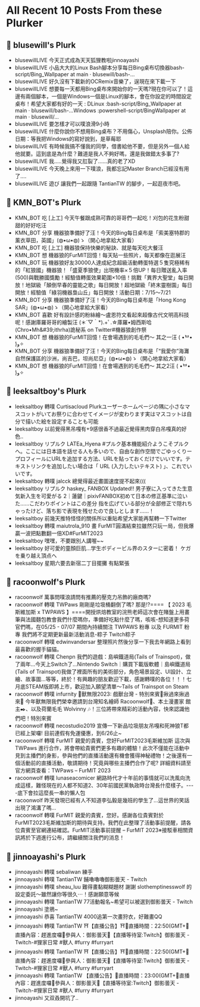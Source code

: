 # All Recent 10 Posts From these Plurker

## 📰 blusewill's Plurk

- blusewillLIVE 今天正式成為天天狐狸教啦jinnoayashi
- blusewillLIVE 小品大大的Linux Bash腳本分享每日Bing桌布切換器bash-script/Bing_Wallpaper at main · blusewill/bash-...
- blusewillLIVE 好久沒有下載新的OCRemix音樂了，逞現在來下載一下
- blusewillLIVE 想要每一天都用Bing桌布來開始你的一天嗎?現在你可以了！這邊有兩個腳本，一個是Windows一個是Linux的腳本，會在你設定的時間設定桌布！希望大家都有好的一天 : DLinux :bash-script/Bing_Wallpaper at main · blusewill/bash-...Windows :powershell-script/BingWallpaper at main · blusewill/...
- blusewillLIVE 要怎樣才可以噗浪滑9小時
- blusewillLIVE 什麼你說你不想用Bing桌布？不用傷心，Unsplash陪你。公佈日期：等我把Windows的寫好說到，是草莓耶
- blusewillLIVE 有時候我搞不懂我的同學，借書給他不要，但是另外一個人給他就要。這到底是為什麼？難道是我人不夠好嗎，還是我做錯太多事了?
- blusewillLIVE 我.....覺得我又肛裂了......真的老了XD
- blusewillLIVE 今天晚上來用一下噗浪，我都忘記Master Branch已經沒有用了....
- blusewillLIVE 遊び 讓我們一起跟隨 TantianTW 的腳步，一起逛夜市吧。

## 📰 KMN_BOT's Plurk

- KMN_BOT 吃 [上工] 今天午餐跟成熟可靠的哥哥們一起吃！刈包的花生粉甜甜的好好吃汪
- KMN_BOT 分享 機器狼準備好了汪！今天的Bing每日桌布是「索美塞特郡的薰衣草田，英國」(◍•ω•◍)ゝ（開心地拿給大家看）
- KMN_BOT 吃 [上工] 機器狼保持快樂的秘訣、就是每天吃大餐汪
- KMN_BOT 想 機器狼的FurMIT回憶！每天貼一些照片，每天都像在逛展汪
- KMN_BOT 玩 機器狼好友30000人達成紀念超級活動轉蛋特選５隻究極稀有的「紅狼國」機器狼！「盛夏季狼使」出現機率×５倍UP！每日贈送亂入率(500)與戰勝國獎勵！經驗值轉蛋效果範圍×10倍！挑戰「異界大聖堂」每日開放！地獄級「顛倒早春的靈能之歌」每日開放！超地獄級「終末靈樹園」每日開放！經驗值「綠羽機器梟山丘」每日開放！活動日期：7/15～7/21
- KMN_BOT 分享 機器狼準備好了汪！今天的Bing每日桌布是「Hong Kong SAR」(◍•ω•◍)ゝ（開心地拿給大家看）
- KMN_BOT 喜歡 好有設計感的粉絲繪～盧恩符文看起來超像古代文明高科技呢！感謝庫羅哥哥的繪製汪 (＊´▽｀*).&#43;ﾟ.☆庫羅•姆西斯哈(Chro•Mh&amp;#39;ithrha)詭秘系 on Twitter#機器狼創作祭
- KMN_BOT 想 機器狼的FurMIT回憶！在會場遇到的毛毛們～ 其之一汪 ( •̀ᄇ• ́)ﻭ✧
- KMN_BOT 分享 機器狼準備好了汪！今天的Bing每日桌布是「“我愛你”海灘自然保護區的沙洲，尚吉巴，坦尚尼亞」(◍•ω•◍)ゝ（開心地拿給大家看）
- KMN_BOT 想 機器狼的FurMIT回憶！在會場遇到的毛毛們～ 其之2汪 ( •̀ᄇ• ́)ﻭ✧

## 📰 leeksaltboy's Plurk

- leeksaltboy 轉噗 Curtisacloud Plurkユーザーホームページの隅に小さなマスコットがいてお祭りに合わせてイメージが変わります実はマスコットは自分で描いた絵を設定することも可能
- leeksaltboy 以前覺得黑吊嘎有&#43;9感很香不過最近覺得黑肉穿白吊嘎真的好色..
- leeksaltboy リプルク LATEa_Hyena #プルク基本機能紹介ようこそプルクへ。ここには日本語を話せる人も多いので、自由な創作空間でごゆっくりー プロフィールにURLを追加する方法、URLを貼っておくだけでいいです。テキストリンクを追加したい場合は「 URL (入力したいテキスト) 」、これでいいです。
- leeksaltboy 轉噗 jalcck 總覺得最近畫圖速度提不起來(((
- leeksaltboy リプルク haskey_ FANBOX Updated!! 男子寮に入ってきた生意気新入生を可愛がる 2｜蓮鍵｜pixivFANBOX初めて日本の修正基準に泣いた……こだわりポイントはこの差分 指を広げている部分が全部修正で隠れちゃったけど、落ち影で表現を残せたので良しとします……！
- leeksaltboy 前幾天推特怪怪的關係所以重貼希望大家能再幫轉一下Twitter
- leeksaltboy 轉噗 maiutrola_910 畫 FurMIT圓滿結束拉雖然只玩一局，但我爆贏一波把點數翻一倍XD#FurMIT2023
- leeksaltboy 嘿嘿，不要跟別人講喔~~
- leeksaltboy 好可愛的童顏巨肌...学生ボディービル界のスターに密着！ ケガを乗り越え頂点へ
- leeksaltboy 星期六要去新宿二丁目擺攤 有點緊張

## 📰 racoonwolf's Plurk

- racoonwolf 萬事問噗浪請問有推薦的壓克力吊飾的廠商嗎?
- racoonwolf 轉噗 TWPaws 剛剛是垃圾桶翻倒了嗎? 那是!?==== 【 2023 毛斯維加斯 x TWPAWS 】====開授烘焙教室的浣熊老師這次會在賭盤上用畫筆與法國麵包教會我們什麼嗎你，準備好吃點什麼了嗎，咳咳-想知道更多荷官們嗎，在05/25 - 07/07 期間內持續關注 TWPAWS 粉專 以及 FURMIT 粉專 我們將不定期更新最新活動消息-粽子 Twitch粽子
- racoonwolf 轉噗 edwinvandersar 整理照片然後分享一下我去年網路上看到最喜歡的握手貓貓。
- racoonwolf 轉噗 Chenpn 我們的遊戲：島嶼鐵道局(Tails of Trainspot)，做了兩年...今天上Switch了...Nintendo Switch｜購買下載版軟體｜島嶼鐵道局(Tails of Trainspot)我做了裡面所有的美術部分，角色場景設定、UI設計、立繪、故事圖...等等，終於！有興趣的朋友歡迎下載，感謝轉噗的各位！！！七月底STEAM版即將上市，歡迎加入願望清單～Tails of Trainspot on Steam
- racoonwolf 轉噗 infurnity 🏮獸無限2023: 戲獸台灣 - 特別來賓🏮揪過來揪過來📣 今年獸無限我們榮幸邀請到台灣知名繪師 Racoonwolf🎨、本土漫畫家 館主✒️、以及荷蘭毛毛 Wolvinny 🎶！三位將帶來精彩的活動內容，快來認識他們吧！特別來賓
- racoonwolf 轉噗 necostudio2019 宣傳一下新品垃圾朋友吊嘎和死神狼T都已經上架囉! 目前連假有免運優惠，到6/26止~
- racoonwolf 轉噗 FurMIT 親愛的貴賓，您好FurMIT2023毛斯維加斯 這次與 TWPaws 進行合作，將會帶給貴賓們更多有趣的體驗！此次不僅能在活動中見到主播們的身影，參與他們的直播活動還有機會獲得神秘禮物！之後還有一個活動前的直播活動，敬請期待！究竟與哪些主播們合作了呢? 詳細資料請至官方網頁查看：TWPaws – FurMIT 2023
- racoonwolf 轉噗 lunaseacomicer 網路時代才十年前的事情就可以洗風向洗成這樣，難怪現在的人都不知道2、30年前國民黨執政時台灣長什麼樣子。----底下會拉這麼長一串的懶人包
- racoonwolf 昨天發現已經有人不知道李弘毅是幾班的學生了...這世界的笑話出現了鴻溝了嗎...
- racoonwolf 轉噗 FurMIT 親愛的貴賓，您好。感謝各位貴賓對於FurMIT2023毛斯維加斯的期待與支持。我們在此整理了活動事前提醒，請各位貴賓至官網連結確認。FurMIT活動事前提醒 – FurMIT 2023※接駁車相關資訊將於下週進行公布，請繼續關注我們的消息！

## 📰 jinnoayashi's Plurk

- jinnoayashi 轉噗 sebaliwan 練手
- jinnoayashi 轉噗 TantianTW 餔嚕嚕嚕御影曇天 - Twitch
- jinnoayashi 轉噗 sheau_luu 難得畫黏糊糊題材 謝謝 slothemptinesswolf 的設定委託～雖然讓你等很久⋯！感謝願意等候
- jinnoayashi 轉噗 TantianTW 77活動報名~希望可以被選到御影曇天 - Twitch
- jinnoayashi 塗鴉~
- jinnoayashi 恭喜 TantianTW 4000追第一次畫狩衣，好難畫QQ
- jinnoayashi 轉噗 TantianTW ⛩️【直播公告】⛩️🌟直播時間：22:50(GMT&#43;🌟直播內容：趕進度囉🌟參與人：御影曇天🔴【直播等待室:Twitch】御影曇天 - Twitch-#狸家日常 #獸人 #furry #furryart
- jinnoayashi 轉噗 TantianTW ⛩️【直播公告】⛩️🌟直播時間：22:50(GMT&#43;🌟直播內容：趕進度囉🌟參與人：御影曇天🔴【直播等待室:Twitch】御影曇天 - Twitch-#狸家日常 #獸人 #furry #furryart
- jinnoayashi 轉噗 TantianTW 【直播公告】🌟直播時間：23:00(GMT&#43;🌟直播內容：趕進度囉🌟參與人：御影曇天🔴【直播等待室:Twitch】御影曇天 - Twitch-#狸家日常 #獸人 #furry #furryart
- jinnoayashi 又双叒開坑了..

